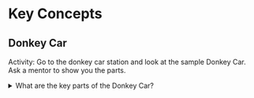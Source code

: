 # Key Concepts

## Donkey Car
Activity: Go to the donkey car station and look at the sample Donkey Car. Ask a mentor to show you the parts.
<details><summary>What are the key parts of the Donkey Car?</summary>
<p>
The key parts are:
  - the RC Car chassis
  - The Raspberry Pi
  - The servo controller
  - The camera
  - The battery for the Pi
</p>
</details>

